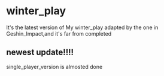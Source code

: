 # winter_play
It's the latest version of My winter_play adapted by the one in Geshin_Impact,and it's far from completed

## newest update!!!!
single_player_version is almosted done


